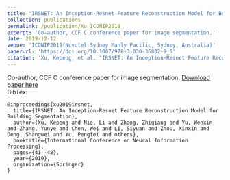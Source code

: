 ```yaml
---
title: "IRSNET: An Inception-Resnet Feature Reconstruction Model for Building Segmentation"
collection: publications
permalink: /publication/Xu_ICONIP2019
excerpt: 'Co-author, CCF C conference paper for image segmentation.'
date: 2019-12-12
venue: 'ICONIP2019(Novotel Sydney Manly Pacific, Sydney, Australia)'
paperurl: 'https://doi.org/10.1007/978-3-030-36802-9_5'
citation: 'Xu, Kepeng, et al. "IRSNET: An Inception-Resnet Feature Reconstruction Model for Building Segmentation." International Conference on Neural Information Processing. Springer, Cham, 2019.'
---
```

Co-author, CCF C conference paper for image segmentation.
[Download paper here](http://GuardSkill.github.io/files/Xu_ICONIP2019.pdf)  
BibTex:  
```
@inproceedings{xu2019irsnet,
  title={IRSNET: An Inception-Resnet Feature Reconstruction Model for Building Segmentation},
  author={Xu, Kepeng and Nie, Li and Zhang, Zhiqiang and Yu, Wenxin and Zhang, Yunye and Chen, Wei and Li, Siyuan and Zhou, Xinxin and Deng, Shangwei and Yu, Pengfei and others},
  booktitle={International Conference on Neural Information Processing},
  pages={41--48},
  year={2019},
  organization={Springer}
}
```